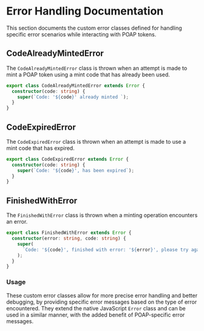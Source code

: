 # Error Handling Documentation

This section documents the custom error classes defined for handling specific error scenarios while interacting with POAP tokens.

## CodeAlreadyMintedError

The `CodeAlreadyMintedError` class is thrown when an attempt is made to mint a POAP token using a mint code that has already been used.

```typescript
export class CodeAlreadyMintedError extends Error {
  constructor(code: string) {
    super(`Code: '${code}' already minted `);
  }
}
```

## CodeExpiredError

The `CodeExpiredError` class is thrown when an attempt is made to use a mint code that has expired.

```typescript
export class CodeExpiredError extends Error {
  constructor(code: string) {
    super(`Code: '${code}', has been expired`);
  }
}
```

## FinishedWithError

The `FinishedWithError` class is thrown when a minting operation encounters an error.

```typescript
export class FinishedWithError extends Error {
  constructor(error: string, code: string) {
    super(
      `Code: '${code}', finished with error: '${error}', please try again later `,
    );
  }
}
```

### Usage

These custom error classes allow for more precise error handling and better debugging, by providing specific error messages based on the type of error encountered. They extend the native JavaScript `Error` class and can be used in a similar manner, with the added benefit of POAP-specific error messages.
